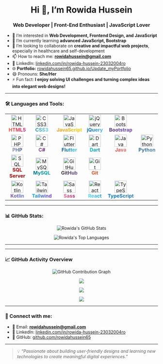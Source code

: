 <h1 align="center">Hi 👋, I’m Rowida Hussein</h1>
<h3 align="center">Web Developer | Front-End Enthusiast | JavaScript Lover</h3>

- 👀 I’m interested in **Web Development, Frontend Design, and JavaScript**
- 🌱 I’m currently learning **advanced JavaScript, Bootstrap**
- 💞️ I’m looking to collaborate on **creative and impactful web projects**, especially in healthcare and self-development
- 📫 How to reach me: **rowidahussein@gmail.com**
- 💼 LinkedIn: [linkedin.com/in/rowida-hussein-23032004ro](https://www.linkedin.com/in/rowida-hussein-23032004ro)
- 🌐 <strong>Portfolio:</strong> <a href="https://rowidahussein65.github.io/Update_myPortfolio/">rowidahussein65.github.io/Update_myPortfolio</a>
- 😄 Pronouns: **She/Her**
- ⚡ Fun fact: **I enjoy solving UI challenges and turning complex ideas into elegant web designs!**

---

### 🛠️ Languages and Tools:

<table>
  <tr>
    <td align="center">
      <img src="https://cdn.jsdelivr.net/gh/devicons/devicon/icons/html5/html5-original.svg" width="40" height="40" alt="HTML5"/><br/>
      <span style="font-weight:bold; background: linear-gradient(90deg, #ff512f, #dd2476); -webkit-background-clip: text; color: transparent;">HTML5</span>
    </td>
    <td align="center">
      <img src="https://cdn.jsdelivr.net/gh/devicons/devicon/icons/css3/css3-original.svg" width="40" height="40" alt="CSS3"/><br/>
      <span style="font-weight:bold; background: linear-gradient(90deg, #2193b0, #6dd5ed); -webkit-background-clip: text; color: transparent;">CSS3</span>
    </td>
    <td align="center">
      <img src="https://cdn.jsdelivr.net/gh/devicons/devicon/icons/javascript/javascript-original.svg" width="40" height="40" alt="JavaScript"/><br/>
      <span style="font-weight:bold; background: linear-gradient(90deg, #f7971e, #ffd200); -webkit-background-clip: text; color: transparent;">JavaScript</span>
    </td>
    <td align="center">
      <img src="https://cdn.jsdelivr.net/gh/devicons/devicon/icons/jquery/jquery-original.svg" width="40" height="40" alt="jQuery"/><br/>
      <span style="font-weight:bold; background: linear-gradient(90deg, #0769ad, #45b6fe); -webkit-background-clip: text; color: transparent;">jQuery</span>
    </td>
    <td align="center">
      <img src="https://cdn.jsdelivr.net/gh/devicons/devicon/icons/bootstrap/bootstrap-original.svg" width="40" height="40" alt="Bootstrap"/><br/>
      <span style="font-weight:bold; background: linear-gradient(90deg, #563d7c, #6f42c1); -webkit-background-clip: text; color: transparent;">Bootstrap</span>
    </td>
  </tr>
  <tr>
    <td align="center">
      <img src="https://cdn.jsdelivr.net/gh/devicons/devicon/icons/php/php-original.svg" width="40" height="40" alt="PHP"/><br/>
      <span style="font-weight:bold; background: linear-gradient(90deg, #8993be, #4f5b93); -webkit-background-clip: text; color: transparent;">PHP</span>
    </td>
    <td align="center">
  <img src="https://cdn.jsdelivr.net/gh/devicons/devicon/icons/csharp/csharp-original.svg" width="40" height="40" alt="C#"/><br/>
  <span style="font-weight:bold; background: linear-gradient(90deg, #9b4f96, #68217a); -webkit-background-clip: text; color: transparent;">C#</span>
    </td>
    <td align="center">
      <img src="https://cdn.jsdelivr.net/gh/devicons/devicon/icons/flutter/flutter-original.svg" width="40" height="40" alt="Flutter"/><br/>
      <span style="font-weight:bold; background: linear-gradient(90deg, #02569B, #44D1FD); -webkit-background-clip: text; color: transparent;">Flutter</span>
    </td>
    <td align="center">
      <img src="https://cdn.jsdelivr.net/gh/devicons/devicon/icons/dart/dart-original.svg" width="40" height="40" alt="Dart"/><br/>
      <span style="font-weight:bold; background: linear-gradient(90deg, #00c4b3, #0288d1); -webkit-background-clip: text; color: transparent;">Dart</span>
    </td>
    <td align="center">
      <img src="https://cdn.jsdelivr.net/gh/devicons/devicon/icons/java/java-original.svg" width="40" height="40" alt="Java"/><br/>
      <span style="font-weight:bold; background: linear-gradient(90deg, #f44336, #e57373); -webkit-background-clip: text; color: transparent;">Java</span>
    </td>
    <td align="center">
      <img src="https://cdn.jsdelivr.net/gh/devicons/devicon/icons/python/python-original.svg" width="40" height="40" alt="Python"/><br/>
      <span style="font-weight:bold; background: linear-gradient(90deg, #306998, #4B8BBE); -webkit-background-clip: text; color: transparent;">Python</span>
    </td>
  </tr>
  <tr>
    <td align="center">
      <img src="https://upload.wikimedia.org/wikipedia/commons/8/87/Sql_data_base_with_logo.png" width="40" height="40" alt="SQL Server"/><br/>
      <span style="font-weight:bold; background: linear-gradient(90deg, #cc0000, #990000); -webkit-background-clip: text; color: transparent;">SQL Server</span>
    </td>
    <td align="center">
      <img src="https://cdn.jsdelivr.net/gh/devicons/devicon/icons/mysql/mysql-original.svg" width="40" height="40" alt="MySQL"/><br/>
      <span style="font-weight:bold; background: linear-gradient(90deg, #00758F, #00B3B3); -webkit-background-clip: text; color: transparent;">MySQL</span>
    </td>
    <td align="center">
      <img src="https://cdn.jsdelivr.net/gh/devicons/devicon/icons/github/github-original.svg" width="40" height="40" alt="GitHub"/><br/>
      <span style="font-weight:bold; background: linear-gradient(90deg, #333, #6e5494); -webkit-background-clip: text; color: transparent;">GitHub</span>
    </td>
    <td align="center">
      <img src="https://cdn.jsdelivr.net/gh/devicons/devicon/icons/git/git-original.svg" width="40" height="40" alt="Git"/><br/>
      <span style="font-weight:bold; background: linear-gradient(90deg, #f34f29, #e44d26); -webkit-background-clip: text; color: transparent;">Git</span>
    </td>
  </tr>
  <tr>
  <!-- Kotlin -->
  <td align="center">
    <img src="https://cdn.jsdelivr.net/gh/devicons/devicon/icons/kotlin/kotlin-original.svg"
         width="40" height="40" alt="Kotlin" title="Kotlin" />
    <br/>
    <span style="font-weight:bold;
                 background: linear-gradient(90deg, #7f53ac, #647dee);
                 -webkit-background-clip: text;
                 color: transparent;">
      Kotlin
    </span>
  </td>

  <!-- Tailwind CSS -->
  <td align="center">
    <img src="https://cdn.jsdelivr.net/gh/devicons/devicon/icons/tailwindcss/tailwindcss-plain.svg"
         width="40" height="40" alt="Tailwind CSS" title="Tailwind CSS" />
    <br/>
    <span style="font-weight:bold;
                 background: linear-gradient(90deg, #06b6d4, #7c3aed);
                 -webkit-background-clip: text;
                 color: transparent;">
      Tailwind
    </span>
  </td>

  <!-- Sass -->
  <td align="center">
    <img src="https://cdn.jsdelivr.net/gh/devicons/devicon/icons/sass/sass-original.svg"
         width="40" height="40" alt="Sass" title="Sass" />
    <br/>
    <span style="font-weight:bold;
                 background: linear-gradient(90deg, #f46b9b, #a12d6b);
                 -webkit-background-clip: text;
                 color: transparent;">
      Sass
    </span>
  </td>

  <!-- React -->
  <td align="center">
    <img src="https://cdn.jsdelivr.net/gh/devicons/devicon/icons/react/react-original.svg"
         width="40" height="40" alt="React" title="React" />
    <br/>
    <span style="font-weight:bold;
                 background: linear-gradient(90deg, #61dafb, #0ea5e9);
                 -webkit-background-clip: text;
                 color: transparent;">
      React
    </span>
  </td>

  <!-- TypeScript -->
  <td align="center">
    <img src="https://cdn.jsdelivr.net/gh/devicons/devicon/icons/typescript/typescript-original.svg"
         width="40" height="40" alt="TypeScript" title="TypeScript" />
    <br/>
    <span style="font-weight:bold;
                 background: linear-gradient(90deg, #007acc, #2b79c2);
                 -webkit-background-clip: text;
                 color: transparent;">
      TypeScript
    </span>
  </td>
</tr>

</table>

---

### 📊 GitHub Stats:

<p align="center">
  <img src="https://github-readme-stats.vercel.app/api?username=rowidahussein65&show_icons=true&theme=default" alt="Rowida's GitHub Stats" />
</p>

<p align="center">
  <img src="https://github-readme-stats.vercel.app/api/top-langs/?username=rowidahussein65&layout=compact" alt="Rowida's Top Languages" />
</p>

---
---

### 📈 GitHub Activity Overview

<p align="center">
  <img src="https://ghchart.rshah.org/rowidahussein65" alt="GitHub Contribution Graph"/>
</p>

<p align="center">
  <img src="https://github-readme-stats.vercel.app/api?username=rowidahussein65&show_icons=true&theme=default" />
</p>

<p align="center">
  <img src="https://github-readme-stats.vercel.app/api/top-langs/?username=rowidahussein65&layout=compact" />
</p>

<p align="center">
  <img src="https://github-readme-streak-stats.herokuapp.com/?user=rowidahussein65" />
</p>

---


### 🔗 Connect with me:

- 📧 Email: **rowidahussein@gmail.com**
- 💼 LinkedIn: [linkedin.com/in/rowida-hussein-23032004ro](https://www.linkedin.com/in/rowida-hussein-23032004ro)
- 🐙 GitHub: [github.com/rowidahussein65](https://github.com/rowidahussein65)

---

> 💡 *“Passionate about building user-friendly designs and learning new technologies to create meaningful digital experiences.”*
